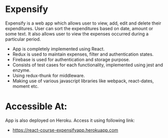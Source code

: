 # Expensify

Expensify is a web app which allows user to view, add, edit and delete their expenditures. User can sort the expenditures
based on date, amount or some text. It also allows user to view the expenses occurred during a particular period.

- App is completely implemented using React.
- Redux is used to maintain expenses, filter and authentication states.
- Firebase is used for authentication and storage purpose.
- Consists of test cases for each functionality, implemented using jest and enzyme.
- Using redux-thunk for middleware.
- Making use of various javascript libraries like webpack, react-dates, moment etc.

# Accessible At:
App is also deployed on Heroku. Access it using following link:

* https://react-course-expensifyapp.herokuapp.com
